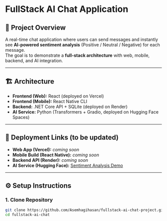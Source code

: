 # FullStack AI Chat Application

## 📌 Project Overview

A real-time chat application where users can send messages and instantly see **AI-powered sentiment analysis** (Positive / Neutral / Negative) for each message.  
The goal is to demonstrate a **full-stack architecture** with web, mobile, backend, and AI integration.

---

## 🏗 Architecture

- **Frontend (Web):** React (deployed on Vercel)
- **Frontend (Mobile):** React Native CLI
- **Backend:** .NET Core API + SQLite (deployed on Render)
- **AI Service:** Python (Transformers + Gradio, deployed on Hugging Face Spaces)

---

## 🚀 Deployment Links (to be updated)

- **Web App (Vercel):** _coming soon_
- **Mobile Build (React Native):** _coming soon_
- **Backend API (Render):** _coming soon_
- **AI Service (Hugging Face):** [Sentiment Analysis Demo](https://huggingface.co/spaces/asem-haji/sentiment-analysis-demo)

---

## ⚙️ Setup Instructions

### 1. Clone Repository

```bash
git clone https://github.com/Asemhagihasan/fullstack-ai-chat-project.git
cd fullstack-ai-chat
```
